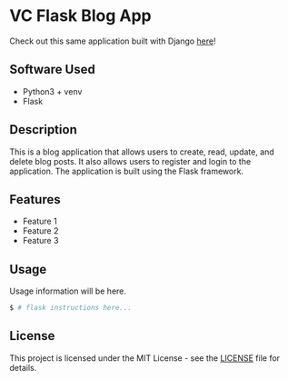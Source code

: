 # VC Flask Blog App

Check out this same application built with Django [here]()!

## Software Used

- Python3 + venv
- Flask

## Description

This is a blog application that allows users to create, read, update, and delete blog posts. It also allows users to register and login to the application.  The application is built using the Flask framework.

## Features

- Feature 1
- Feature 2
- Feature 3

## Usage

Usage information will be here.

```bash
$ # flask instructions here...
```

## License

This project is licensed under the MIT License - see the [LICENSE](LICENSE) file for details.
